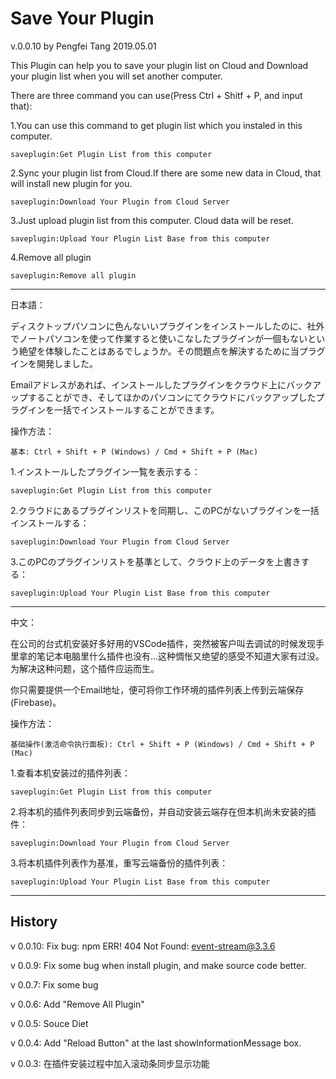 # Save Your Plugin

v.0.0.10 by Pengfei Tang 2019.05.01

This Plugin can help you to save your plugin list on Cloud and Download your plugin list when you will set another computer.

There are three command you can use(Press Ctrl + Shitf + P, and input that):

1.You can use this command to get plugin list which you instaled in this computer.

    saveplugin:Get Plugin List from this computer

2.Sync your plugin list from Cloud.If there are some new data in Cloud, that will install new plugin for you.

    saveplugin:Download Your Plugin from Cloud Server

3.Just upload plugin list from this computer. Cloud data will be reset.

    saveplugin:Upload Your Plugin List Base from this computer

4.Remove all plugin

    saveplugin:Remove all plugin

-----------------------------
日本語：

ディスクトップパソコンに色んないいプラグインをインストールしたのに、社外でノートパソコンを使って作業すると使いこなしたプラグインが一個もないという絶望を体験したことはあるでしょうか。その問題点を解決するために当プラグインを開発しました。

Emailアドレスがあれば、インストールしたプラグインをクラウド上にバックアップすることができ、そしてほかのパソコンにてクラウドにバックアップしたプラグインを一括でインストールすることができます。

操作方法：

    基本: Ctrl + Shift + P (Windows) / Cmd + Shift + P (Mac)

1.インストールしたプラグイン一覧を表示する：

    saveplugin:Get Plugin List from this computer

2.クラウドにあるプラグインリストを同期し、このPCがないプラグインを一括インストールする：

    saveplugin:Download Your Plugin from Cloud Server

3.このPCのプラグインリストを基準として、クラウド上のデータを上書きする：

    saveplugin:Upload Your Plugin List Base from this computer

----------------------------

中文：

在公司的台式机安装好多好用的VSCode插件，突然被客户叫去调试的时候发现手里拿的笔记本电脑里什么插件也没有...这种惆怅又绝望的感受不知道大家有过没。为解决这种问题，这个插件应运而生。

你只需要提供一个Email地址，便可将你工作环境的插件列表上传到云端保存(Firebase)。

操作方法：

    基础操作(激活命令执行面板): Ctrl + Shift + P (Windows) / Cmd + Shift + P (Mac)

1.查看本机安装过的插件列表：

    saveplugin:Get Plugin List from this computer

2.将本机的插件列表同步到云端备份，并自动安装云端存在但本机尚未安装的插件：

    saveplugin:Download Your Plugin from Cloud Server

3.将本机插件列表作为基准，重写云端备份的插件列表：

    saveplugin:Upload Your Plugin List Base from this computer

----------------------------
## History

v 0.0.10: Fix bug: npm ERR! 404 Not Found: event-stream@3.3.6

v 0.0.9: Fix some bug when install plugin, and make source code better.

v 0.0.7: Fix some bug

v 0.0.6: Add "Remove All Plugin"

v 0.0.5: Souce Diet

v 0.0.4: Add "Reload Button" at the last showInformationMessage box.

v 0.0.3: 在插件安装过程中加入滚动条同步显示功能